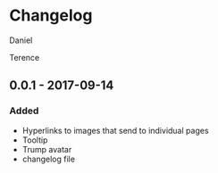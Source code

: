 # Changelog
Daniel

Terence
## 0.0.1 - 2017-09-14
### Added
- Hyperlinks to images that send to individual pages
- Tooltip
- Trump avatar
- changelog file